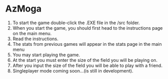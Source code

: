 # AzMoga
1. To start the game double-click the .EXE file in the /src folder.
2. When you start the game, you should first head to the instructions page on the main menu.
3. Read the instructions.
4. The stats from previous games will appear in the stats page in the main menu
5. You may start playing the game.
6. At the start you must enter the size of the field you will be playing on. 
7. After you input the size of the field you will be able to play with a friend.
8. Singleplayer mode coming soon...(is still in development).